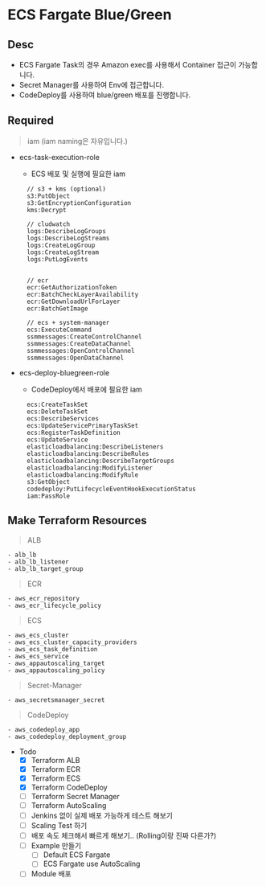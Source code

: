 # ECS Fargate Blue/Green

## Desc

- ECS Fargate Task의 경우 Amazon exec를 사용해서 Container 접근이 가능합니다.
- Secret Manager를 사용하여 Env에 접근합니다.
- CodeDeploy를 사용하여 blue/green 배포를 진행합니다.

## Required

> iam (iam naming은 자유입니다.)

- ecs-task-execution-role

  - ECS 배포 및 실행에 필요한 iam

  ```
    // s3 + kms (optional)
    s3:PutObject
    s3:GetEncryptionConfiguration
    kms:Decrypt

    // cludwatch
    logs:DescribeLogGroups
    logs:DescribeLogStreams
    logs:CreateLogGroup
    logs:CreateLogStream
    logs:PutLogEvents


    // ecr
    ecr:GetAuthorizationToken
    ecr:BatchCheckLayerAvailability
    ecr:GetDownloadUrlForLayer
    ecr:BatchGetImage

    // ecs + system-manager
    ecs:ExecuteCommand
    ssmmessages:CreateControlChannel
    ssmmessages:CreateDataChannel
    ssmmessages:OpenControlChannel
    ssmmessages:OpenDataChannel

  ```

- ecs-deploy-bluegreen-role

  - CodeDeploy에서 배포에 필요한 iam

  ```
    ecs:CreateTaskSet
    ecs:DeleteTaskSet
    ecs:DescribeServices
    ecs:UpdateServicePrimaryTaskSet
    ecs:RegisterTaskDefinition
    ecs:UpdateService
    elasticloadbalancing:DescribeListeners
    elasticloadbalancing:DescribeRules
    elasticloadbalancing:DescribeTargetGroups
    elasticloadbalancing:ModifyListener
    elasticloadbalancing:ModifyRule
    s3:GetObject
    codedeploy:PutLifecycleEventHookExecutionStatus
    iam:PassRole
  ```

## Make Terraform Resources

> ALB

    - alb_lb
    - alb_lb_listener
    - alb_lb_target_group

> ECR

    - aws_ecr_repository
    - aws_ecr_lifecycle_policy

> ECS

    - aws_ecs_cluster
    - aws_ecs_cluster_capacity_providers
    - aws_ecs_task_definition
    - aws_ecs_service
    - aws_appautoscaling_target
    - aws_appautoscaling_policy

> Secret-Manager

    - aws_secretsmanager_secret

> CodeDeploy

    - aws_codedeploy_app
    - aws_codedeploy_deployment_group

- Todo
  - [x] Terraform ALB
  - [x] Terraform ECR
  - [x] Terraform ECS
  - [x] Terraform CodeDeploy
  - [ ] Terraform Secret Manager
  - [ ] Terraform AutoScaling
  - [ ] Jenkins 없이 실제 배포 가능하게 테스트 해보기
  - [ ] Scaling Test 하기
  - [ ] 배포 속도 체크해서 빠르게 해보기.. (Rolling이랑 진짜 다른가?)
  - [ ] Example 만들기
    - [ ] Default ECS Fargate
    - [ ] ECS Fargate use AutoScaling
  - [ ] Module 배포
